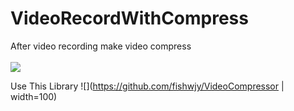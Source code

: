 # VideoRecordWithCompress
After video recording make video compress
<br/>
<br/>
<img src="https://media.giphy.com/media/XfJHUo7xtRbkTic3vg/giphy.gif" />

Use This Library
![](https://github.com/fishwjy/VideoCompressor | width=100)
